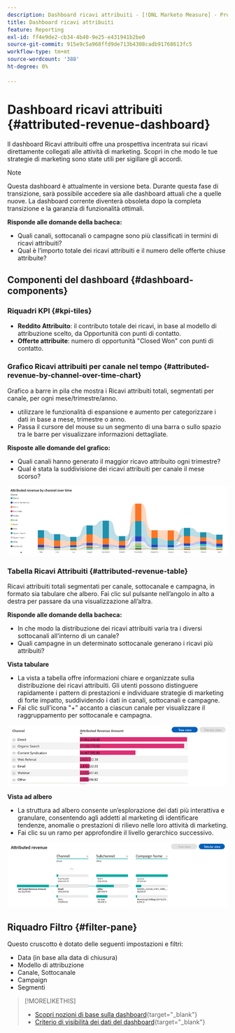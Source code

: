 ```yaml
---
description: Dashboard ricavi attribuiti - [!DNL Marketo Measure] - Prodotto
title: Dashboard ricavi attribuiti
feature: Reporting
exl-id: ff4e9de2-cb34-4b40-9e25-e431941b2be0
source-git-commit: 915e9c5a968ffd9de713b4308cadb91768613fc5
workflow-type: tm+mt
source-wordcount: '388'
ht-degree: 0%

---
```


# Dashboard ricavi attribuiti {#attributed-revenue-dashboard}

Il dashboard Ricavi attribuiti offre una prospettiva incentrata sui ricavi direttamente collegati alle attività di marketing. Scopri in che modo le tue strategie di marketing sono state utili per sigillare gli accordi.

>[!NOTE]
>
>Questa dashboard è attualmente in versione beta. Durante questa fase di transizione, sarà possibile accedere sia alle dashboard attuali che a quelle nuove. La dashboard corrente diventerà obsoleta dopo la completa transizione e la garanzia di funzionalità ottimali.

**Risponde alle domande della bacheca:**

* Quali canali, sottocanali o campagne sono più classificati in termini di ricavi attribuiti?
* Qual è l’importo totale dei ricavi attribuiti e il numero delle offerte chiuse attribuite?

## Componenti del dashboard {#dashboard-components}

### Riquadri KPI {#kpi-tiles}

* **Reddito Attribuito**: il contributo totale dei ricavi, in base al modello di attribuzione scelto, da Opportunità con punti di contatto.
* **Offerte attribuite**: numero di opportunità &quot;Closed Won&quot; con punti di contatto.

### Grafico Ricavi attribuiti per canale nel tempo {#attributed-revenue-by-channel-over-time-chart}

Grafico a barre in pila che mostra i Ricavi attribuiti totali, segmentati per canale, per ogni mese/trimestre/anno.

* utilizzare le funzionalità di espansione e aumento per categorizzare i dati in base a mese, trimestre o anno.
* Passa il cursore del mouse su un segmento di una barra o sullo spazio tra le barre per visualizzare informazioni dettagliate.

**Risposte alle domande del grafico:**

* Quali canali hanno generato il maggior ricavo attribuito ogni trimestre?
* Qual è stata la suddivisione dei ricavi attribuiti per canale il mese scorso?

![](assets/attributed-revenue-dashboard-1.png)

### Tabella Ricavi Attribuiti {#attributed-revenue-table}

Ricavi attribuiti totali segmentati per canale, sottocanale e campagna, in formato sia tabulare che albero. Fai clic sul pulsante nell’angolo in alto a destra per passare da una visualizzazione all’altra.

**Risponde alle domande della bacheca:**

* In che modo la distribuzione dei ricavi attribuiti varia tra i diversi sottocanali all’interno di un canale?
* Quali campagne in un determinato sottocanale generano i ricavi più attribuiti?

**Vista tabulare**

* La vista a tabella offre informazioni chiare e organizzate sulla distribuzione dei ricavi attribuiti. Gli utenti possono distinguere rapidamente i pattern di prestazioni e individuare strategie di marketing di forte impatto, suddividendo i dati in canali, sottocanali e campagne.
* Fai clic sull’icona &quot;+&quot; accanto a ciascun canale per visualizzare il raggruppamento per sottocanale e campagna.

![](assets/attributed-revenue-dashboard-2.png)

**Vista ad albero**

* La struttura ad albero consente un’esplorazione dei dati più interattiva e granulare, consentendo agli addetti al marketing di identificare tendenze, anomalie o prestazioni di rilievo nelle loro attività di marketing.
* Fai clic su un ramo per approfondire il livello gerarchico successivo.

![](assets/attributed-revenue-dashboard-3.png)

## Riquadro Filtro {#filter-pane}

Questo cruscotto è dotato delle seguenti impostazioni e filtri:

* Data (in base alla data di chiusura)
* Modello di attribuzione
* Canale, Sottocanale
* Campaign
* Segmenti

>[!MORELIKETHIS]
>
>* [Scopri nozioni di base sulla dashboard](/help/marketo-measure-discover-ui/dashboards/discover-dashboard-basics.md){target="_blank"}
>* [Criterio di visibilità dei dati del dashboard](/help/marketo-measure-discover-ui/dashboards/dashboard-data-visibility-policy.md){target="_blank"}


